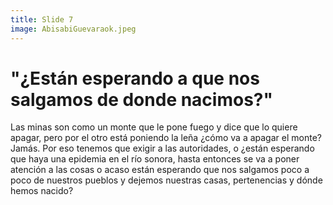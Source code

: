 ```yaml
---
title: Slide 7
image: AbisabiGuevaraok.jpeg
---
```


# "¿Están esperando a que nos salgamos de donde nacimos?"

Las minas son como un monte que le pone fuego y dice que lo quiere apagar, pero por el otro está poniendo la leña ¿cómo va a apagar el monte? Jamás. Por eso tenemos que exigir a las autoridades, o ¿están esperando que haya una epidemia en el río sonora, hasta entonces se va a poner atención a las cosas o acaso están esperando que nos salgamos poco a poco de nuestros pueblos y dejemos nuestras casas, pertenencias y dónde hemos nacido?
